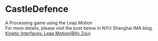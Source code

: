 # CastleDefence
A Processing game using the Leap Motion</br>
For more details, please visit the post below in NYU Shanghai IMA blog.</br>
[Kinetic Interfaces: Leap Motion(Billy Zou)](http://ima.nyu.sh/documentation/2018/03/10/kinetic-interfaces-leap-motionbilly-zou/)
